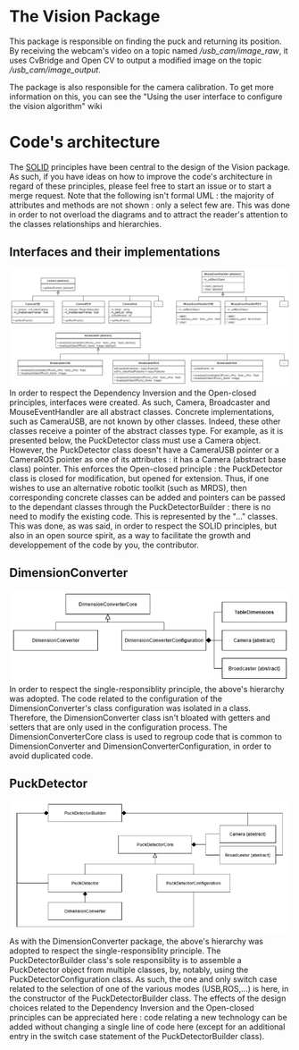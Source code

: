 # The Vision Package
This package is responsible on finding the puck and returning its position. By receiving the webcam's video on a topic named */usb_cam/image_raw*, it uses CvBridge and Open CV to output a modified image on the topic */usb_cam/image_output*.

The package is also responsible for the camera calibration. To get more information on this, you can see the "Using the user interface to configure the vision algorithm" wiki

# Code's architecture
The [SOLID](https://scotch.io/bar-talk/s-o-l-i-d-the-first-five-principles-of-object-oriented-design) principles have been central to the design of the Vision package. As such, if you have ideas on how to improve the code's architecture in regard of these principles, please feel free to start an issue or to start a merge request. Note that the following isn't formal UML : the majority of attributes and methods are not shown : only a select few are. This was done in order to not overload the diagrams and to attract the reader's attention to the classes relationships and hierarchies.
## Interfaces and their implementations
![alt](UML/InterfacesImplementations.png)
In order to respect the Dependency Inversion and the Open-closed principles, interfaces were created. As such, Camera, Broadcaster and MouseEventHandler are all abstract classes. Concrete implementations, such as CameraUSB, are not known by other classes. Indeed, these other classes receive a pointer of the abstract classes type. For example, as it is presented below, the PuckDetector class must use a Camera object. However, the PuckDetector class doesn't have a CameraUSB pointer or a CameraROS pointer as one of its attributes : it has a Camera (abstract base class) pointer. This enforces the Open-closed principle : the PuckDetector class is closed for modification, but opened for extension. Thus, if one wishes to use an alternative robotic toolkit (such as MRDS), then corresponding concrete classes can be added and pointers can be passed to the dependant classes through the PuckDetectorBuilder : there is no need to modify the existing code. This is represented by the "..." classes. This was done, as was said, in order to respect the SOLID principles, but also in an open source spirit, as a way to facilitate the growth and developpement of the code by you, the contributor. 

## DimensionConverter
![alt](UML/DimensionConverter.png)
In order to respect the single-responsiblity principle, the above's hierarchy was adopted. The code related to the configuration of the DimensionConverter's class configuration was isolated in a class. Therefore, the DimensionConverter class isn't bloated with getters and setters that are only used in the configuration process. The DimensionConverterCore class is used to regroup code that is common to DimensionConverter and DimensionConverterConfiguration, in order to avoid duplicated code.

## PuckDetector
![alt](UML/PuckDetector.png)
As with the DimensionConverter package, the above's hierarchy was adopted to respect the single-responsiblity principle. The PuckDetectorBuilder class's sole responsiblity is to assemble a PuckDetector object from multiple classes, by, notably, using the PuckDetectorConfiguration class. As such, the one and only switch case related to the selection of one of the various modes (USB,ROS,...) is here, in the constructor of the PuckDetectorBuilder class. The effects of the design choices related to the Dependency Inversion and the Open-closed principles can be appreciated here : code relating a new technology can be added without changing a single line of code here (except for an additional entry in the switch case statement of the PuckDetectorBuilder class).